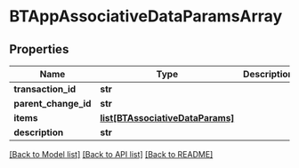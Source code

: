 # BTAppAssociativeDataParamsArray

## Properties
Name | Type | Description | Notes
------------ | ------------- | ------------- | -------------
**transaction_id** | **str** |  | [optional] 
**parent_change_id** | **str** |  | [optional] 
**items** | [**list[BTAssociativeDataParams]**](BTAssociativeDataParams.md) |  | [optional] 
**description** | **str** |  | [optional] 

[[Back to Model list]](../README.md#documentation-for-models) [[Back to API list]](../README.md#documentation-for-api-endpoints) [[Back to README]](../README.md)


